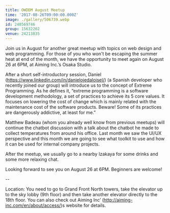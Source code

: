 ```yaml
---
title: OWDDM August Meetup
time: '2017-08-26T09:00:00.000Z'
image: ./gallery/506739.webp
id: 240569746
group: 15632202
venue: 24213835
---
```


Join us in August for another great meetup with topics on web design and web programming. For those of you who won't be escaping the summer heat at end of the month, we have the opportunity to meet again on August 26 at 6PM, at Aiming Inc.’s Osaka Studio.

After a short self-introductory session, Daniel (https://www.linkedin.com/in/danielojedaloisel/) (a Spanish developer who recently joined our group) will introduce us to the concept of Extreme Programming. As he defines it, “extreme programming is a software development methodology, a set of practices to achieve its 5 core values. It focuses on lowering the cost of change which is mainly related with the maintenance cost of the software products. Beware! Some of its practices are dangerously addictive, at least for me.”

Matthew Badeau (whom you already well know from previous meetups) will continue the chatbot discussion with a talk about the chatbot he made to collect temperatures from around his office. Last month we saw the UI/UX perspective and this month we are going to see what toolkit to use and how it can be used for internal company projects.

After the meetup, we usually go to a nearby Izakaya for some drinks and some more relaxing chat.

Looking forward to see you on August 26 at 6PM. Beginners are welcome!

--

Location: You need to go to Grand Front North towers, take the elevator up to the sky lobby (9th floor) and then take another elevator directly to the 18th floor. You can also check out Aiming Inc’ (http://aiming-inc.com/en/about/access/)s website for details.
